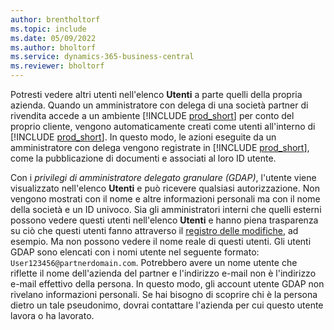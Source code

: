 ```yaml
---
author: brentholtorf
ms.topic: include
ms.date: 05/09/2022
ms.author: bholtorf
ms.service: dynamics-365-business-central
ms.reviewer: bholtorf
---
```

Potresti vedere altri utenti nell'elenco **Utenti** a parte quelli della propria azienda. Quando un amministratore con delega di una società partner di rivendita accede a un ambiente [!INCLUDE [prod_short](prod_short.md)] per conto del proprio cliente, vengono automaticamente creati come utenti all'interno di [!INCLUDE [prod_short](prod_short.md)]. In questo modo, le azioni eseguite da un amministratore con delega vengono registrate in [!INCLUDE [prod_short](prod_short.md)], come la pubblicazione di documenti e associati al loro ID utente.  

Con i *privilegi di amministratore delegato granulare (GDAP)*, l'utente viene visualizzato nell'elenco **Utenti** e può ricevere qualsiasi autorizzazione. Non vengono mostrati con il nome e altre informazioni personali ma con il nome della società e un ID univoco. Sia gli amministratori interni che quelli esterni possono vedere questi utenti nell'elenco **Utenti** e hanno piena trasparenza su ciò che questi utenti fanno attraverso il [registro delle modifiche](../across-log-changes.md), ad esempio. Ma non possono vedere il nome reale di questi utenti. Gli utenti GDAP sono elencati con i nomi utente nel seguente formato: `User123456@partnerdomain.com`. Potrebbero avere un nome utente che riflette il nome dell'azienda del partner e l'indirizzo e-mail non è l'indirizzo e-mail effettivo della persona. In questo modo, gli account utente GDAP non rivelano informazioni personali. Se hai bisogno di scoprire chi è la persona dietro un tale pseudonimo, dovrai contattare l'azienda per cui questo utente lavora o ha lavorato.  
